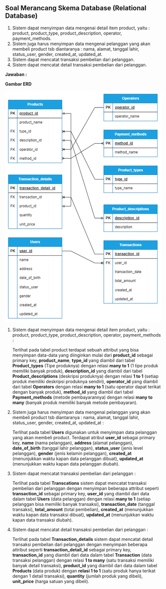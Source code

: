 ## Soal Merancang Skema Database (Relational Database)

1. Sistem dapat menyimpan data mengenai detail item product, yaitu : product, product_type, product_description, operator, payment_methods.
2. Sistem juga harus menyimpan data mengenai pelanggan yang akan membeli product tsb diantaranya : nama, alamat, tanggal lahir, status_user, gender, created_at, updated_at.
3. Sistem dapat mencatat transaksi pembelian dari pelanggan.
4. Sistem dapat mencatat detail transaksi pembelian dari pelanggan.

**Jawaban :**

**Gambar ERD**

![Gambar ERD](https://github.com/rayhanrere008/de_rayhan-qalby-r/blob/main/08_Relational-Database/screenshots/ERD/ERD-Oldshop.png?raw=true)

1. Sistem dapat menyimpan data mengenai detail item product, yaitu : product, product_type, product_description, operator, payment_methods :

    Terlihat pada tabel product terdapat sebuah attribut yang bisa menyimpan data-data yang diinginkan mulai dari **product_id** sebagai primary key, **product_name**, **type_id** yang diambil dari tabel **Product_types** (Tipe produknya) dengan relasi **many to 1** (1 tipe produk memiliki banyak produk), **description_id** yang diambil dari tabel **Product_descriptions** (deskripsi produknya) dengan relasi **1 to 1** (setiap produk memiliki deskripsi produknya sendiri), **operator_id** yang diambil dari tabel **Operators** dengan relasi **many to 1** (satu operator dapat terikat dengan banyak produk), **method_id** yang diambil dari tabel **Payment_methods** (metode pembayarannya) dengan relasi **many to many** (banyak produk memiliki banyak metode pembayaran).

2. Sistem juga harus menyimpan data mengenai pelanggan yang akan membeli product tsb diantaranya : nama, alamat, tanggal lahir, status_user, gender, created_at, updated_at :

    Terlihat pada tabel **Users** digunakan untuk menyimpan data pelanggan yang akan membeli product. Terdapat atribut **user_id** sebagai primary key, **name** (nama pelanggan), **address** (alamat pelanggan), **date_of_birth** (tanggal lahir pelanggan), **status_user** (jenis level pelanggan), **gender** (jenis kelamin pelanggan), **created_at** (menunjukkan waktu kapan data pelanggan dibuat), **updated_at** (menunjukkan waktu kapan data pelanggan diubah).

3. Sistem dapat mencatat transaksi pembelian dari pelanggan :

    Terlihat pada tabel **Transcations** sistem dapat mencatat transaksi pembelian dari pelanggan dengan menyimpan beberapa attribut seperti **transaction_id** sebagai primary key, **user_id** yang diambil dari data dalam tabel **Users** (data pelanggan) dengan relasi **many to 1** (setiap pelanggan bisa memiliki banyak transaksi), **transaction_date** (tanggal transaksi), **total_amount** (total pembelian), **created_at** (menunjukkan waktu kapan data transaksi dibuat), **updated_at** (menunjukkan waktu kapan data transaksi diubah).

4. Sistem dapat mencatat detail transaksi pembelian dari pelanggan :

    Terlihat pada tabel **Transaction_details** sistem dapat mencatat detail transaksi pembelian dari pelanggan dengan menyimpan beberapa attribut seperti **transaction_detail_id** sebagai primary key, **transaction_id** yang diambil dari data dalam tabel **Transaction** (data transaksi pelanggan) dengan relasi **1 to many** (satu transaksi memiliki banyak detail transaksi), **product_id** yang diambil dari data dalam tabel **Products** (data produk) dengan **relasi 1 to 1** (satu produk hanya terikat dengan 1 detail transaksi), **quantity** (jumlah produk yang dibeli), **unit_price** (harga satuan yang dibeli).

